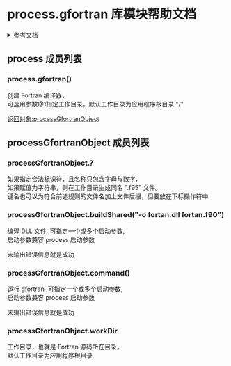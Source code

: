 # process.gfortran 库模块帮助文档


<details>  <summary>参考文档</summary>  <p>
[aardio 原生类型](https://www.aardio.com/zh-cn/doc/library-guide/builtin/raw/datatype.html)
[Fortran C兼容类型](https://gcc.gnu.org/onlinedocs/gfortran/ISO_005fC_005fBINDING.html)
</p></details>


<a id="process"></a>
## process 成员列表


<a id="process.gfortran"></a>
### process.gfortran() 
 创建 Fortran 编译器，  
可选用参数@1指定工作目录，默认工作目录为应用程序根目录 "/"  
  
[返回对象:processGfortranObject](#processGfortranObject)

<a id="processGfortranObject"></a>
## processGfortranObject 成员列表


<a id="processGfortranObject.?"></a>
### processGfortranObject.? 
 如果指定合法标识符，且名称只包含字母与数字，  
如果赋值为字符串，则在工作目录生成同名 ".f95" 文件。  
键名也可以为符合前述规则的文件名加上文件后缀，但要放在下标操作符中

<a id="processGfortranObject.buildShared"></a>
### processGfortranObject.buildShared("-o fortan.dll fortan.f90") 
 编译 DLL 文件 ,可指定一个或多个启动参数,  
启动参数兼容 process 启动参数  
  
未输出错误信息就是成功

<a id="processGfortranObject.command"></a>
### processGfortranObject.command() 
 运行 gfortran ,可指定一个或多个启动参数,  
启动参数兼容 process 启动参数  
  
未输出错误信息就是成功

<a id="processGfortranObject.workDir"></a>
### processGfortranObject.workDir 
 工作目录，也就是 Fortran 源码所在目录，  
默认工作目录为应用程序根目录
